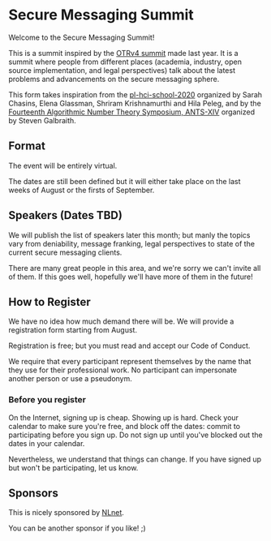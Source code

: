 # Secure Messaging Summit

Welcome to the Secure Messaging Summit!

This is a summit inspired by the [OTRv4 summit](https://petsymposium.org/2019/program.php)
made last year. It is a summit where people from different places
(academia, industry, open source implementation, and legal perspectives) talk
about the latest problems and advancements on the secure messaging sphere.

This form takes inspiration from the [pl-hci-school-2020](https://shriram.github.io/pl-hci-school-2020/)
organized by Sarah Chasins, Elena Glassman, Shriram Krishnamurthi and Hila Peleg,
and by the [Fourteenth Algorithmic Number Theory Symposium, ANTS-XIV](https://www.math.auckland.ac.nz/~sgal018/ANTS/index.html)
organized by Steven Galbraith.

## Format

The event will be entirely virtual.

The dates are still been defined but it will either take place on the last
weeks of August or the firsts of September.

## Speakers (Dates TBD)

We will publish the list of speakers later this month; but manly the topics
vary from deniability, message franking, legal perspectives to state of the current
secure messaging clients.

There are many great people in this area, and we're sorry we can't invite all of
them. If this goes well, hopefully we'll have more of them in the future!

## How to Register

We have no idea how much demand there will be. We will provide a registration
form starting from August.

Registration is free; but you must read and accept our Code of Conduct.

We require that every participant represent themselves by the name that they
use for their professional work. No participant can impersonate another person
or use a pseudonym.

### Before you register

On the Internet, signing up is cheap. Showing up is hard. Check your calendar
to make sure you're free, and block off the dates: commit to participating
before you sign up. Do not sign up until you've blocked out the dates in your
calendar.

Nevertheless, we understand that things can change. If you have signed up but
won't be participating, let us know.

## Sponsors

This is nicely sponsored by [NLnet](https://nlnet.nl/).

You can be another sponsor if you like! ;)
